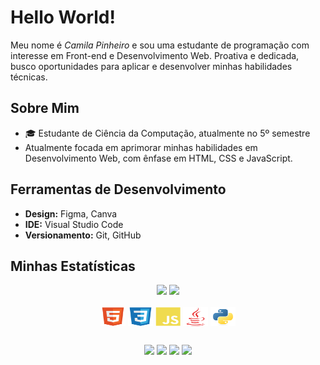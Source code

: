 # Hello World!

Meu nome é *Camila Pinheiro* e sou uma estudante de programação com interesse em Front-end e Desenvolvimento Web. Proativa e dedicada, busco oportunidades para aplicar e desenvolver minhas habilidades técnicas.

## Sobre Mim

- 🎓 Estudante de Ciência da Computação, atualmente no 5º semestre
- Atualmente focada em aprimorar minhas habilidades em Desenvolvimento Web, com ênfase em HTML, CSS e JavaScript.

## Ferramentas de Desenvolvimento

- **Design:** Figma, Canva
- **IDE:** Visual Studio Code
- **Versionamento:** Git, GitHub

## Minhas Estatísticas
<div align="center">
  <img height="180em" src="https://github-readme-stats.vercel.app/api?username=camilampinheiro&show_icons=true&theme=rose_pine&include_all_commits=true&count_private=true"/>
  <img height="180em" src="https://github-readme-stats.vercel.app/api/top-langs/?username=camilampinheiro&layout=compact&langs_count=7&theme=rose_pine" />
</div>

<div align="center" style="display: inline_block"><br>
  <img align="center" alt="cams-HTML" height="30" width="40" src="https://raw.githubusercontent.com/devicons/devicon/master/icons/html5/html5-original.svg">
  <img align="center" alt="cams-CSS" height="30" width="40" src="https://raw.githubusercontent.com/devicons/devicon/master/icons/css3/css3-original.svg">
  <img align="center" alt="cams-Js" height="30" width="40" src="https://raw.githubusercontent.com/devicons/devicon/master/icons/javascript/javascript-plain.svg">
  <img align="center" alt="cams-Java" height="30" width="40" src="https://raw.githubusercontent.com/devicons/devicon/master/icons/java/java-plain.svg">
  <img align="center" alt="cams-Python" height="30" width="40" src="https://raw.githubusercontent.com/devicons/devicon/master/icons/python/python-original.svg">
</div>
  
  ##
 
<div align="center"> 
  <a href="https://instagram.com/camilampinheiro_" target="_blank"><img src="https://img.shields.io/badge/-Instagram-%23E4405F?style=for-the-badge&logo=instagram&logoColor=white" target="_blank"></a>
  <a href="https://discord.gg/camss_mp" target="_blank"><img src="https://img.shields.io/badge/Discord-7289DA?style=for-the-badge&logo=discord&logoColor=white" target="_blank"></a> 
  <a href = "mailto:camilampinheiro1108@gmail.com"><img src="https://img.shields.io/badge/-Gmail-%23333?style=for-the-badge&logo=gmail&logoColor=white" target="_blank"></a>
  <a href="https://www.linkedin.com/in/camila-martins-64527a269/" target="_blank"><img src="https://img.shields.io/badge/-LinkedIn-%230077B5?style=for-the-badge&logo=linkedin&logoColor=white" target="_blank"></a> 
  
</div>

